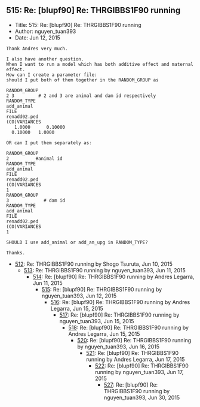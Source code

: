 ## 515: Re: [blupf90] Re: THRGIBBS1F90 running

- Title: 515: Re: [blupf90] Re: THRGIBBS1F90 running
- Author: nguyen_tuan393
- Date: Jun 12, 2015

```
Thank Andres very much.

I also have another question.
When I want to run a model which has both additive effect and maternal effect.
How can I create a parameter file:
should I put both of them together in the RANDOM_GROUP as

RANDOM_GROUP
2 3			# 2 and 3 are animal and dam id respectively
RANDOM_TYPE
add_animal
FILE
renadd02.ped
(CO)VARIANCES
   1.0000      0.10000	  
  0.10000	1.0000

OR can I put them separately as:

RANDOM_GROUP
2		   #animal id
RANDOM_TYPE
add_animal
FILE
renadd02.ped
(CO)VARIANCES
1
RANDOM_GROUP
3		      # dam id
RANDOM_TYPE
add_animal
FILE
renadd02.ped
(CO)VARIANCES
1

SHOULD I use add_animal or add_an_upg in RANDOM_TYPE?

Thanks.
```

- [512](0512.md): Re: THRGIBBS1F90 running by Shogo Tsuruta, Jun 10, 2015
    - [513](0513.md): Re: THRGIBBS1F90 running by nguyen_tuan393, Jun 11, 2015
        - [514](0514.md): Re: [blupf90] Re: THRGIBBS1F90 running by Andres Legarra, Jun 11, 2015
            - [515](0515.md): Re: [blupf90] Re: THRGIBBS1F90 running by nguyen_tuan393, Jun 12, 2015
                - [516](0516.md): Re: [blupf90] Re: THRGIBBS1F90 running by Andres Legarra, Jun 15, 2015
                    - [517](0517.md): Re: [blupf90] Re: THRGIBBS1F90 running by nguyen_tuan393, Jun 15, 2015
                        - [518](0518.md): Re: [blupf90] Re: THRGIBBS1F90 running by Andres Legarra, Jun 15, 2015
                            - [520](0520.md): Re: [blupf90] Re: THRGIBBS1F90 running by nguyen_tuan393, Jun 16, 2015
                                - [521](0521.md): Re: [blupf90] Re: THRGIBBS1F90 running by Andres Legarra, Jun 17, 2015
                                    - [522](0522.md): Re: [blupf90] Re: THRGIBBS1F90 running by nguyen_tuan393, Jun 17, 2015
                                        - [527](0527.md): Re: [blupf90] Re: THRGIBBS1F90 running by nguyen_tuan393, Jun 30, 2015
